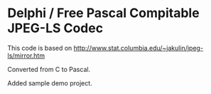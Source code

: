 Delphi / Free Pascal Compitable  JPEG-LS Codec
====
This code is based on http://www.stat.columbia.edu/~jakulin/jpeg-ls/mirror.htm  

Converted from C to Pascal.

Added sample demo project.



